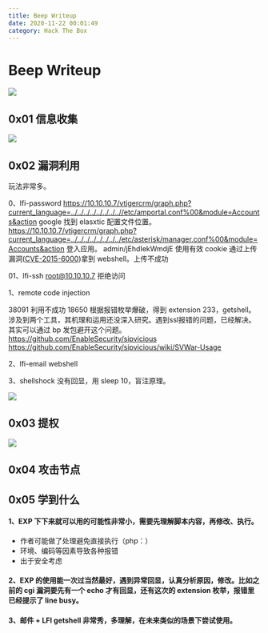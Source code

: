 ```yaml
---
title: Beep Writeup
date: 2020-11-22 00:01:49
category: Hack The Box
---
```


# Beep Writeup

![](./0.png)

## 0x01 信息收集

![](./1.png)

## 0x02 漏洞利用

玩法非常多。

0、lfi-password
https://10.10.10.7/vtigercrm/graph.php?current_language=../../../../../../../..//etc/amportal.conf%00&module=Accounts&action
google 找到 elasxtic 配置文件位置。
https://10.10.10.7/vtigercrm/graph.php?current_language=../../../../../../../../etc/asterisk/manager.conf%00&module=Accounts&action
登入应用。
admin/jEhdIekWmdjE
使用有效 cookie 通过上传漏洞([CVE-2015-6000](https://www.exploit-db.com/exploits/38345))拿到 webshell。上传不成功

01、lfi-ssh root@10.10.10.7 拒绝访问

1、remote code injection

38091 利用不成功
18650 根据报错枚举爆破，得到 extension 233，getshell。涉及到两个工具，其机理和运用还没深入研究。遇到ssl报错的问题，已经解决。其实可以通过 bp 发包避开这个问题。
https://github.com/EnableSecurity/sipvicious
https://github.com/EnableSecurity/sipvicious/wiki/SVWar-Usage

2、lfi-email webshell

3、shellshock
没有回显，用 sleep 10，盲注原理。

![](./7.png)

## 0x03 提权

![](./8.png)

## 0x04 攻击节点


## 0x05 学到什么
#### 1、EXP 下下来就可以用的可能性非常小，需要先理解脚本内容，再修改、执行。
- 作者可能做了处理避免直接执行（php：<?eval xxx?>）
- 环境、编码等因素导致各种报错
- 出于安全考虑
#### 2、EXP 的使用能一次过当然最好，遇到异常回显，认真分析原因，修改。比如之前的 cgi 漏洞要先有一个 echo 才有回显，还有这次的 extension 枚举，报错里已经提示了 line busy。
#### 3、邮件 + LFI getshell 非常秀，多理解，在未来类似的场景下尝试使用。